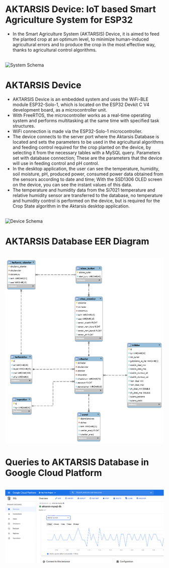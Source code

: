 # AKTARSIS Device: IoT based Smart Agriculture System for ESP32
- In the Smart Agriculture System (AKTARSIS) Device, it is aimed to feed the planted crop at an optimum level, to minimize human-induced agricultural errors and to produce the crop in the most effective way, thanks to agricultural control algorithms.

</br > ![System Schema](https://github.com/tamersum11/esp32-smart-agriculture/blob/master/schema/images/Aktarsis%20Sistem%20%C5%9Eemas%C4%B1.png)

# AKTARSIS Device

- AKTARSIS Device is an embedded system and uses the WiFi-BLE module ESP32-Solo-1, which is located on the ESP32 Devkit C V4 development board, as a microcontroller unit.
- With FreeRTOS, the microcontroller works as a real-time operating system and performs multitasking at the same time with specified task structures.
- WiFi connection is made via the ESP32-Solo-1 microcontroller.
- The device connects to the server port where the Aktarsis Database is located and sets the parameters to be used in the agricultural algorithms and feeding control required for the crop planted on the device, by selecting it from the necessary tables with a MySQL query. Parameters set with database connection; These are the parameters that the device will use in feeding control and pH control.
- In the desktop application, the user can see the temperature, humidity, soil moisture, pH, produced power, consumed power data obtained from the sensors according to date and time; With the SSD1306 OLED screen on the device, you can see the instant values of this data.
- The temperature and humidity data from the Si7021 temperature and relative humidity sensor are transferred to the database, no temperature and humidity control is performed on the device, but is required for the Crop State algorithm in the Aktarsis desktop application.

</br > ![Device Schema](https://github.com/tamersum11/esp32-smart-agriculture/blob/master/schema/images/cihaz-%C5%9Fema.png)

# AKTARSIS Database EER Diagram
</br > ![Aktarsis Database](/schema/images/aktarsisdb-eerdiagram.PNG)

# Queries to AKTARSIS Database in Google Cloud Platform
</br > ![Aktarsis GCP](/schema/images/gcp.png)
